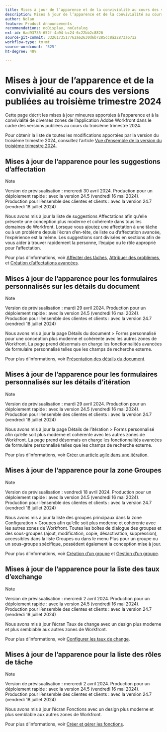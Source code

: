 ```yaml
---
title: Mises à jour de l’apparence et de la convivialité au cours des versions publiées au troisième trimestre 2024
description: Mises à jour de l’apparence et de la convivialité au cours des versions publiées au troisième trimestre 2024
author: Nolan
feature: Product Announcements
recommendations: noDisplay, noCatalog
exl-id: 6ad93735-652f-4a94-bc24-6c22bb2c8826
source-git-commit: 3326173517762a62630d6b7285cc8a22873a6712
workflow-type: tm+mt
source-wordcount: '525'
ht-degree: 48%

---
```


# Mises à jour de l’apparence et de la convivialité au cours des versions publiées au troisième trimestre 2024

Cette page décrit les mises à jour mineures apportées à l’apparence et à la convivialité de diverses zones de l’application Adobe Workfront dans le cadre des versions publiées au cours du troisième trimestre 2024.

Pour obtenir la liste de toutes les modifications apportées par la version du troisième trimestre 2024, consultez l’article [Vue d’ensemble de la version du troisième trimestre 2024](/help/quicksilver/product-announcements/product-releases/24-q3-release-activity/24-q3-release-overview.md).



## Mises à jour de l’apparence pour les suggestions d’affectation

>[!NOTE]
>
>Version de prévisualisation : mercredi 30 avril 2024. Production pour un déploiement rapide : avec la version 24.5 (vendredi 16 mai 2024). Production pour l’ensemble des clientes et clients : avec la version 24.7 (vendredi 18 juillet 2024)

Nous avons mis à jour la liste de suggestions Affectations afin qu’elle présente une conception plus moderne et cohérente dans tous les domaines de Workfront. Lorsque vous ajoutez une affectation à une tâche ou à un problème depuis l’écran d’en-tête, de liste ou d’affectation avancée, l’expérience est la même. Les suggestions sont divisées en sections afin de vous aider à trouver rapidement la personne, l’équipe ou le rôle approprié pour l’affectation.

Pour plus d’informations, voir [Affecter des tâches](/help/quicksilver/manage-work/tasks/assign-tasks/assign-tasks.md), [Attribuer des problèmes](/help/quicksilver/manage-work/issues/manage-issues/assign-issues.md), et [Création d’affectations avancées](/help/quicksilver/manage-work/tasks/assign-tasks/create-advanced-assignments.md).

## Mises à jour de l’apparence pour les formulaires personnalisés sur les détails du document

>[!NOTE]
>
>Version de prévisualisation : mardi 29 avril 2024. Production pour un déploiement rapide : avec la version 24.5 (vendredi 16 mai 2024). Production pour l’ensemble des clientes et clients : avec la version 24.7 (vendredi 18 juillet 2024)

Nous avons mis à jour la page Détails du document > Forms personnalisé pour une conception plus moderne et cohérente avec les autres zones de Workfront. La page prend désormais en charge les fonctionnalités avancées de formulaire personnalisé telles que les champs de recherche externe.

Pour plus d’informations, voir [Présentation des détails du document](/help/quicksilver/documents/managing-documents/document-details-overview.md).

## Mises à jour de l’apparence pour les formulaires personnalisés sur les détails d’itération

>[!NOTE]
>
>Version de prévisualisation : mardi 29 avril 2024. Production pour un déploiement rapide : avec la version 24.5 (vendredi 16 mai 2024). Production pour l’ensemble des clientes et clients : avec la version 24.7 (vendredi 18 juillet 2024)

Nous avons mis à jour la page Détails de l’itération > Forms personnalisé afin qu’elle soit plus moderne et cohérente avec les autres zones de Workfront. La page prend désormais en charge les fonctionnalités avancées de formulaire personnalisé telles que les champs de recherche externe.

Pour plus d’informations, voir [Créer un article agile dans une itération](/help/quicksilver/agile/use-scrum-in-an-agile-team/iterations/create-agile-story-in-iteration.md).

## Mises à jour de l’apparence pour la zone Groupes

>[!NOTE]
>
>Version de prévisualisation : vendredi 18 avril 2024. Production pour un déploiement rapide : avec la version 24.5 (vendredi 16 mai 2024). Production pour l’ensemble des clientes et clients : avec la version 24.7 (vendredi 18 juillet 2024)

Nous avons mis à jour la liste des groupes principaux dans la zone Configuration > Groupes afin qu’elle soit plus moderne et cohérente avec les autres zones de Workfront. Toutes les boîtes de dialogue des groupes et des sous-groupes (ajout, modification, copie, désactivation, suppression), accessibles dans la liste Groupes ou dans le menu Plus pour un groupe ou un sous-groupe spécifique, possèdent également la conception mise à jour.

Pour plus d’informations, voir [Création d’un groupe](/help/quicksilver/administration-and-setup/manage-groups/create-and-manage-groups/create-a-group.md) et [Gestion d’un groupe](/help/quicksilver/administration-and-setup/manage-groups/create-and-manage-groups/manage-a-group.md).

## Mises à jour de l’apparence pour la liste des taux d’exchange

>[!NOTE]
>
>Version de prévisualisation : mercredi 2 avril 2024. Production pour un déploiement rapide : avec la version 24.5 (vendredi 16 mai 2024). Production pour l’ensemble des clientes et clients : avec la version 24.7 (vendredi 18 juillet 2024)

Nous avons mis à jour l’écran Taux de change avec un design plus moderne et plus semblable aux autres zones de Workfront.

Pour plus d’informations, voir [Configurer les taux de change](/help/quicksilver/administration-and-setup/manage-workfront/exchange-rates/set-up-exchange-rates.md).

## Mises à jour de l’apparence pour la liste des rôles de tâche

>[!NOTE]
>
>Version de prévisualisation : mercredi 2 avril 2024. Production pour un déploiement rapide : avec la version 24.5 (vendredi 16 mai 2024). Production pour l’ensemble des clientes et clients : avec la version 24.7 (vendredi 18 juillet 2024)

Nous avons mis à jour l’écran Fonctions avec un design plus moderne et plus semblable aux autres zones de Workfront.

Pour plus d’informations, voir [Créer et gérer les fonctions](/help/quicksilver/administration-and-setup/set-up-workfront/organizational-setup/create-manage-job-roles.md).
